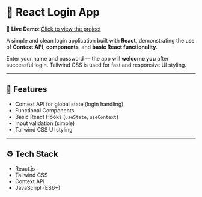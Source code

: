 # 🔐 React Login App

🔗 **Live Demo**: [Click to view the project](loginpage-green.vercel.app)

A simple and clean login application built with **React**, demonstrating the use of **Context API**, **components**, and **basic React functionality**.

Enter your name and password — the app will **welcome you** after successful login. Tailwind CSS is used for fast and responsive UI styling.

---

## 🚀 Features

- Context API for global state (login handling)
- Functional Components
- Basic React Hooks (`useState`, `useContext`)
- Input validation (simple)
- Tailwind CSS UI styling

---

## ⚙️ Tech Stack

- React.js
- Tailwind CSS
- Context API
- JavaScript (ES6+)
